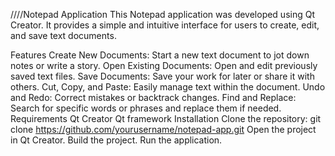 ////Notepad Application
This Notepad application was developed using Qt Creator. It provides a simple and intuitive interface for users to create, edit, and save text documents.

Features
Create New Documents: Start a new text document to jot down notes or write a story.
Open Existing Documents: Open and edit previously saved text files.
Save Documents: Save your work for later or share it with others.
Cut, Copy, and Paste: Easily manage text within the document.
Undo and Redo: Correct mistakes or backtrack changes.
Find and Replace: Search for specific words or phrases and replace them if needed.
Requirements
Qt Creator
Qt framework
Installation
Clone the repository: git clone https://github.com/yourusername/notepad-app.git
Open the project in Qt Creator.
Build the project.
Run the application.
